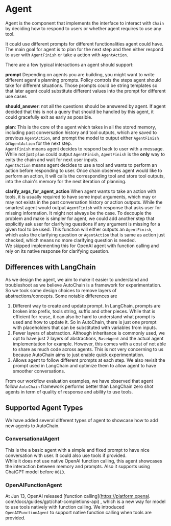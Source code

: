 # Agent

Agent is the component that implements the interface to interact with `Chain` by deciding how to
respond to users or whether agent requires to use any tool.

It could use different prompts for different functionalities agent could have. The main goal
for agent is to plan for the next step and then either respond to user with `AgentFinish` or take a
action with `AgentAction`.

There are a few typical interactions an agent should support:

**prompt** Depending on agents you are building, you might want to write different agent's
planning prompts. Policy controls the steps agent should take for different situations.
Those prompts could be string templates so that later agent could substitute
different values into the prompt for different use cases

**should_answer**: not all the questions should be answered by agent. If agent decided that this
is not a query that should be handled by this agent, it could gracefully exit as early as
possible.

**plan**: This is the core of the agent which takes in all the stored memory, including past
conversation history and tool outputs, which are saved to previous `AgentAction`, and prompt the
model to output either `AgentFinish` or`AgentAction` for the next step.  
`AgentFinish` means agent decides to respond back to user with a
message. While not just `plan` could output `AgentFinish`, `AgentFinish` is the **only** way to
exits the chain and wait for next user inputs.  
`AgentAction` means agent decides to use a tool and wants to perform an action before responding
to user. Once chain observes agent would like to perform an action, it will calls the
corresponding tool and store tool outputs, into the chain's memory for the next iteration of
planning.

**clarify_args_for_agent_action**
When agent wants to take an action with tools, it is usually required to have some input arguments,
which may or may not exists in the past conversation history or action outputs. While the
smartest agent would output `AgentFinish` with response that asks user for missing information.
It might not always be the case. To decouple the problem and make is simpler for agent, we
could add another step that explicitly ask user for clarifying questions if any argument is
missing for a given tool to be used. This function will either outputs an `AgentFinish`, which
asks the clarifying question or `AgentAction` that is same as action just checked, which means
no more clarifying question is needed.  
We skipped implementing this for OpenAI agent with function calling and rely on its native 
response for clarifying question.

## Differences with LangChain

As we design the agent, we aim to make it easier to understand and troubleshoot as we believe
AutoChain is a framework for experimentation. So we took some design choices to remove layers
of abstractions/concepts. Some notable differences are

1. Different way to create and update prompt. In LangChain, prompts are broken into prefix,
   tools string, suffix and other pieces. While that is efficient for reuse, it can also be hard
   to understand what prompt is used and how to update it. So in AutoChain, there is just one
   prompt with placeholders that can be substituted with variables from inputs.
2. Fewer layers of abstraction. Although inheritance is commonly used, we opt to have just 2
   layers of abstractions, `BaseAgent` and the actual agent implementation for example. However,
   this comes with a cost of not able to share as much code across agents. This is not very
   concerning to us because AutoChain aims to just enable quick experimentation.
3. Allows agent to follow different prompts at each step. We also revisit the prompt used in
   LangChain and optimize them to allow agent to have smoother conversations.

From our workflow evaluation examples, we have observed that agent follow `AutoChain` framework
performs better than LangChain zero shot agents in term of quality of response and ability to
use tools.

## Supported Agent Types

We have added several different types of agent to showcase how to add new agents to AutoChain.

### ConversationalAgent

This is the a basic agent with a simple and fixed prompt to have nice conversation with user.
It could also use tools if provided.    
While it does not use native OpenAI function calling, this agent showcases the interaction between
memory and prompts. Also it supports using ChatGPT model before `0613`.

### OpenAIFunctionAgent

At Jun 13, OpenAI released [function calling](https://platform.openai.
com/docs/guides/gpt/chat-completions-api)
, which is a new way for model to use tools natively with function calling.
We introduced `OpenAIFunctionAgent` to support native function calling when tools are provided.

